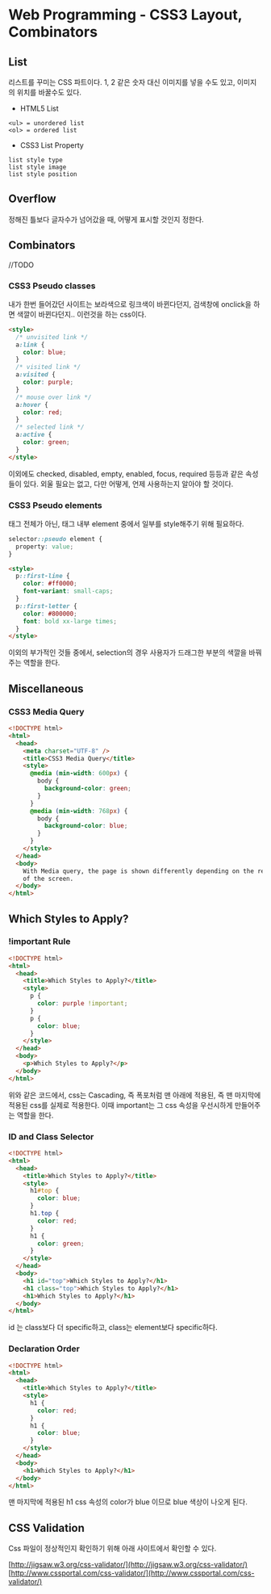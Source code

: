 # Web Programming - CSS3 Layout, Combinators

## List

리스트를 꾸미는 CSS 파트이다. 1, 2 같은 숫자 대신 이미지를 넣을 수도 있고, 이미지의 위치를 바꿀수도 있다.

- HTML5 List

```
<ul> = unordered list
<ol> = ordered list
```

- CSS3 List Property

```
list style type
list style image
list style position
```

## Overflow

정해진 틀보다 글자수가 넘어갔을 때, 어떻게 표시할 것인지 정한다.

## Combinators

//TODO

### CSS3 Pseudo classes

내가 한번 들어갔던 사이트는 보라색으로 링크색이 바뀐다던지, 검색창에 onclick을 하면 색깔이 바뀐다던지.. 이런것을 하는 css이다.

```html
<style>
  /* unvisited link */
  a:link {
    color: blue;
  }
  /* visited link */
  a:visited {
    color: purple;
  }
  /* mouse over link */
  a:hover {
    color: red;
  }
  /* selected link */
  a:active {
    color: green;
  }
</style>
```

이외에도 checked, disabled, empty, enabled, focus, required 등등과 같은 속성들이 있다. 외울 필요는 없고, 다만 어떻게, 언제 사용하는지 알아야 할 것이다.

### CSS3 Pseudo elements

태그 전체가 아닌, 태그 내부 element 중에서 일부를 style해주기 위해 필요하다.

```css
selector::pseudo element {
  property: value;
}
```

```html
<style>
  p::first-line {
    color: #ff0000;
    font-variant: small-caps;
  }
  p::first-letter {
    color: #800000;
    font: bold xx-large times;
  }
</style>
```

이외의 부가적인 것들 중에서, selection의 경우 사용자가 드래그한 부분의 색깔을 바꿔주는 역할을 한다.

## Miscellaneous

### CSS3 Media Query

```html
<!DOCTYPE html>
<html>
  <head>
    <meta charset="UTF-8" />
    <title>CSS3 Media Query</title>
    <style>
      @media (min-width: 600px) {
        body {
          background-color: green;
        }
      }
      @media (min-width: 768px) {
        body {
          background-color: blue;
        }
      }
    </style>
  </head>
  <body>
    With Media query, the page is shown differently depending on the resolution
    of the screen.
  </body>
</html>
```

## Which Styles to Apply?

### !important Rule

```html
<!DOCTYPE html>
<html>
  <head>
    <title>Which Styles to Apply?</title>
    <style>
      p {
        color: purple !important;
      }
      p {
        color: blue;
      }
    </style>
  </head>
  <body>
    <p>Which Styles to Apply?</p>
  </body>
</html>
```

위와 같은 코드에서, css는 Cascading, 즉 폭포처럼 맨 아래에 적용된, 즉 맨 마지막에 적용된 css를 실제로 적용한다. 이때 important는 그 css 속성을 우선시하게 만들어주는 역할을 한다.

### ID and Class Selector

```html
<!DOCTYPE html>
<html>
  <head>
    <title>Which Styles to Apply?</title>
    <style>
      h1#top {
        color: blue;
      }
      h1.top {
        color: red;
      }
      h1 {
        color: green;
      }
    </style>
  </head>
  <body>
    <h1 id="top">Which Styles to Apply?</h1>
    <h1 class="top">Which Styles to Apply?</h1>
    <h1>Which Styles to Apply?</h1>
  </body>
</html>
```

id 는 class보다 더 specific하고, class는 element보다 specific하다.

### Declaration Order

```html
<!DOCTYPE html>
<html>
  <head>
    <title>Which Styles to Apply?</title>
    <style>
      h1 {
        color: red;
      }
      h1 {
        color: blue;
      }
    </style>
  </head>
  <body>
    <h1>Which Styles to Apply?</h1>
  </body>
</html>
```

맨 마지막에 적용된 h1 css 속성의 color가 blue 이므로 blue 색상이 나오게 된다.

## CSS Validation

Css 파일이 정상적인지 확인하기 위해 아래 사이트에서 확인할 수 있다.

[http://jigsaw.w3.org/css-validator/](http://jigsaw.w3.org/css-validator/)
[http://www.cssportal.com/css-validator/](http://www.cssportal.com/css-validator/)
